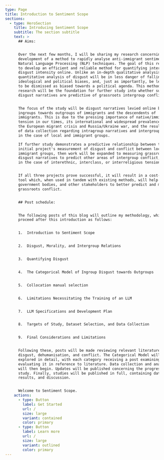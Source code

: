 ```yaml
---
type: Page
title: Introduction to Sentiment Scope
sections:
  - type: HeroSection
    title: Introducing Sentiment Scope
    subtitle: The section subtitle
    text: >
      ## Aims:


      Over the next few months, I will be sharing my research concerning the
      development of a method to rapidly analyse anti-immigrant sentiments with
      Natural Language Processing (NLP) techniques. The goal of this research is
      to develop an efficient and reliable method for quantifying intergroup
      disgust intensity online. Unlike an in-depth qualitative analysis, a
      quantitative analysis of disgust will be in less danger of falling prey to
      ideological and political biases, and, just as importantly, be less likely
      to be dismissed as biased towards a political agenda. This methods
      research will be the foundation for further study into whether such online
      disgust narratives are predictive of grassroots intergroup conflict.


      The focus of the study will be disgust narratives levied online by local
      ingroups towards outgroups of immigrants and the descendents of
      immigrants. This is due to the pressing importance of native/immigrant
      tension in our times, its international and widespread prevalence during
      the European migrant crisis and Russia/Ukraine war, and the resultant ease
      of data collection regarding intragroup narratives and intergroup conflict
      in the case of local and immigrant groups.

      If further study demonstrates a predictive relationship between this
      initial project's measurement of disgust and conflict between locals and
      immigrant groups, then work will be expanded to measuring grassroots
      disgust narratives to predict other areas of intergroup conflict, such as
      in the case of interethnic, interclass, or interreligious tensions.


      If all three projects prove successful, it will result in a cost-effective
      tool which, when used in tandem with existing methods, will help NGOs,
      government bodies, and other stakeholders to better predict and manage
      grassroots conflict.


      ## Post schedule:


      The following posts of this blog will outline my methodology, which will
      proceed after this introduction as follows:


      1.  Introduction to Sentiment Scope


      2.  Disgust, Morality, and Intergroup Relations


      3.  Quantifying Disgust


      4.  The Categorical Model of Ingroup Disgust towards Outgroups


      5.  Collocation manual selection


      6.  Limitations Necessitating the Training of an LLM


      7.  LLM Specifications and Development Plan


      8.  Targets of Study, Dataset Selection, and Data Collection


      9.  Final Considerations and Limitations


      Following these, posts will be made reviewing relevant literature on
      disgust, dehumanisation, and conflict. The Categorical Model will be
      explored in detail, with each category receiving a post examining and
      evaluating it in reference to literature. Data collection and analysis
      will then begin. Updates will be published concerning the progress of each
      study. Finally, studies will be published in full, containing data,
      results, and discussion.


      Welcome to Sentiment Scope.
    actions:
      - type: Button
        label: Get Started
        url: /
        size: large
        variant: contained
        color: primary
      - type: Button
        label: Learn more
        url: /
        size: large
        variant: outlined
        color: primary
---
```


